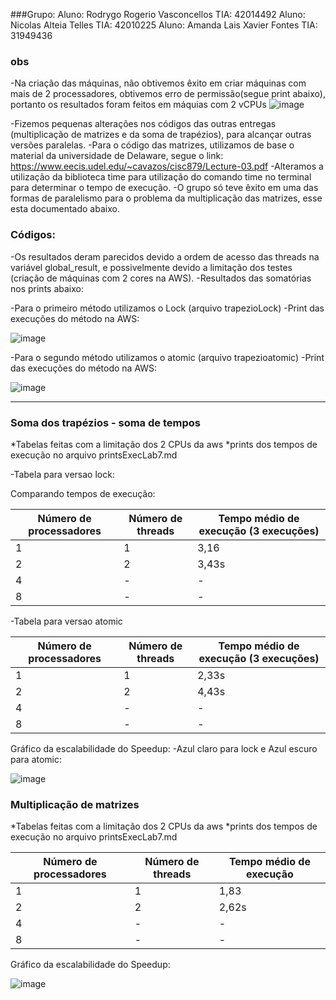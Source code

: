 ###Grupo:
Aluno: Rodrygo Rogerio Vasconcellos
TIA: 42014492
Aluno: Nicolas Alteia Telles
TIA: 42010225
Aluno: Amanda Lais Xavier Fontes
TIA: 31949436


### obs
-Na criação das máquinas, não obtivemos êxito em criar máquinas com mais de 2 processadores, obtivemos erro de permissão(segue print abaixo), portanto os resultados foram feitos em máquias com 2 vCPUs
![image](https://user-images.githubusercontent.com/101070201/200226510-f3e1ae72-ea38-4e5a-abbb-ca877d0076ad.png)

-Fizemos pequenas alterações nos códigos das outras entregas (multiplicação de matrizes e da soma de trapézios), para alcançar outras versões paralelas.
-Para o código das matrizes, utilizamos de base o material da universidade de Delaware, segue o link: https://www.eecis.udel.edu/~cavazos/cisc879/Lecture-03.pdf
-Alteramos a utilização da biblioteca time para utilização do comando time no terminal para determinar o tempo de execução.
-O grupo só teve êxito em uma das formas de paralelismo para o problema da multiplicação das matrizes, esse esta documentado abaixo.

### Códigos:
-Os resultados deram parecidos devido a ordem de acesso das threads na variável global_result, e possivelmente devido a limitação dos testes (criação de máquinas com 2 cores na AWS).
-Resultados das somatórias nos prints abaixo:

-Para o primeiro método utilizamos o Lock (arquivo trapezioLock)
-Print das execuções do método na AWS:

![image](https://user-images.githubusercontent.com/101070201/200227111-84c88ebb-4314-4ef8-88f5-ab4ab645dd33.png)

-Para o segundo método utilizamos o atomic (arquivo trapezioatomic)
-Print das execuções do método na AWS:

![image](https://user-images.githubusercontent.com/101070201/200227132-9287e2ff-66bc-43aa-ad86-15e7189c560a.png)

---

### Soma dos trapézios -  soma de tempos
*Tabelas feitas com a limitação dos 2 CPUs da aws
*prints dos tempos de execução no arquivo printsExecLab7.md

-Tabela para versao lock:

Comparando tempos de execução:

| Número de processadores | Número de threads | Tempo médio de execução (3 execuções) |
| --- | --- | --- |
| 1 | 1 | 3,16 |
| 2 | 2 | 3,43s |
| 4 | - | - |
| 8 | - | - |

-Tabela para versao atomic

| Número de processadores | Número de threads | Tempo médio de execução (3 execuções) |
| --- | --- | --- |
| 1 | 1 | 2,33s |
| 2 | 2 | 4,43s |
| 4 | - | - |
| 8 | - | - |

Gráfico da escalabilidade do Speedup:
-Azul claro para lock e Azul escuro para atomic:

![image](https://user-images.githubusercontent.com/101070201/200263884-a948d2fb-c57b-484f-84a5-722391dbb87d.png)


### Multiplicação de matrizes
*Tabelas feitas com a limitação dos 2 CPUs da aws
*prints dos tempos de execução no arquivo printsExecLab7.md

| Número de processadores | Número de threads | Tempo médio de execução |
| --- | --- | --- |
| 1 | 1 | 1,83 |
| 2 | 2 |2,62s |
| 4 | - | - |
| 8 | - | - |


Gráfico da escalabilidade do Speedup:

![image](https://user-images.githubusercontent.com/101070201/200264141-da9f368f-f21b-4719-8f41-b6ee1414bdaa.png)
